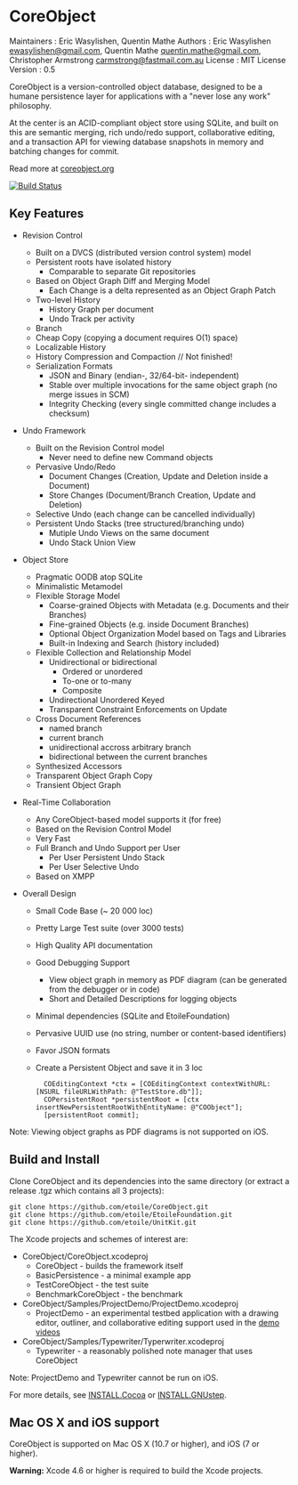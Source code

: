 CoreObject
==========

Maintainers
: Eric Wasylishen, Quentin Mathe
Authors
: Eric Wasylishen <ewasylishen@gmail.com>, Quentin Mathe <quentin.mathe@gmail.com>, Christopher Armstrong <carmstrong@fastmail.com.au>
License
: MIT License
Version
: 0.5


CoreObject is a version-controlled object database, designed to be a humane
persistence layer for applications with a "never lose any work" philosophy.

At the center is an ACID-compliant object store using SQLite, and built on this are
semantic merging, rich undo/redo support, collaborative editing, and a
transaction API for viewing database snapshots in memory and batching changes for commit.

Read more at [coreobject.org](http://coreobject.org)

[![Build Status](https://travis-ci.org/etoile/CoreObject.png?branch=master)](https://travis-ci.org/etoile/CoreObject)


Key Features
------------

- Revision Control  

    - Built on a DVCS (distributed version control system) model
    - Persistent roots have isolated history
        - Comparable to separate Git repositories
    - Based on Object Graph Diff and Merging Model
        - Each Change is a delta represented as an Object Graph Patch
    - Two-level History
        - History Graph per document
        - Undo Track per activity
    - Branch
    - Cheap Copy (copying a document requires O(1) space)
    - Localizable History
    - History Compression and Compaction // Not finished!
    - Serialization Formats
        - JSON and Binary (endian-, 32/64-bit- independent)
        - Stable over multiple invocations for the same object graph (no merge issues in SCM)
        - Integrity Checking (every single committed change includes a checksum)


- Undo Framework

    - Built on the Revision Control model
        - Never need to define new Command objects
    - Pervasive Undo/Redo
        - Document Changes (Creation, Update and Deletion inside a Document)
        - Store Changes (Document/Branch Creation, Update and Deletion)
    - Selective Undo (each change can be cancelled individually)
    - Persistent Undo Stacks (tree structured/branching undo)
        - Mutiple Undo Views on the same document
        - Undo Stack Union View


- Object Store

    - Pragmatic OODB atop SQLite
    - Minimalistic Metamodel
    - Flexible Storage Model 
        - Coarse-grained Objects with Metadata (e.g. Documents and their Branches)
        - Fine-grained Objects (e.g. inside Document Branches)
        - Optional Object Organization Model based on Tags and Libraries
        - Built-in Indexing and Search (history included)
    - Flexible Collection and Relationship Model
        - Unidirectional or bidirectional
            - Ordered or unordered
            - To-one or to-many
            - Composite
        - Undirectional Unordered Keyed
        - Transparent Constraint Enforcements on Update
    - Cross Document References
        - named branch
        - current branch
        - unidirectional accross arbitrary branch
        - bidirectional between the current branches
    - Synthesized Accessors
    - Transparent Object Graph Copy
    - Transient Object Graph

- Real-Time Collaboration

    - Any CoreObject-based model supports it (for free)
    - Based on the Revision Control Model
    - Very Fast
    - Full Branch and Undo Support per User
        - Per User Persistent Undo Stack
        - Per User Selective Undo
    - Based on XMPP

- Overall Design

    - Small Code Base (~ 20 000 loc)
    - Pretty Large Test suite (over 3000 tests)
    - High Quality API documentation
    - Good Debugging Support 
         - View object graph in memory as PDF diagram (can be generated from the debugger or in code)
         - Short and Detailed Descriptions for logging objects
    - Minimal dependencies (SQLite and EtoileFoundation)
    - Pervasive UUID use (no string, number or content-based identifiers)
    - Favor JSON formats
    - Create a Persistent Object and save it in 3 loc

            COEditingContext *ctx = [COEditingContext contextWithURL: [NSURL fileURLWithPath: @"TestStore.db"]];
            COPersistentRoot *persistentRoot = [ctx insertNewPersistentRootWithEntityName: @"COObject"];
            [persistentRoot commit];

Note: Viewing object graphs as PDF diagrams is not supported on iOS.


Build and Install
-----------------

Clone CoreObject and its dependencies into the same directory (or extract a release .tgz which contains all 3 projects):

    git clone https://github.com/etoile/CoreObject.git
    git clone https://github.com/etoile/EtoileFoundation.git
    git clone https://github.com/etoile/UnitKit.git
    
The Xcode projects and schemes of interest are:

- CoreObject/CoreObject.xcodeproj
  - CoreObject - builds the framework itself
  - BasicPersistence - a minimal example app
  - TestCoreObject - the test suite
  - BenchmarkCoreObject - the benchmark
- CoreObject/Samples/ProjectDemo/ProjectDemo.xcodeproj
   - ProjectDemo - an experimental testbed application with a drawing editor, outliner, and collaborative editing support used in the [demo videos](hthttps://github.com/etoile/CoreObject/blob/master/INSTALL.Cocoa.mdtp://coreobject.org)
- CoreObject/Samples/Typewriter/Typerwriter.xcodeproj
   - Typewriter - a reasonably polished note manager that uses CoreObject

Note: ProjectDemo and Typewriter cannot be run on iOS.

For more details, see [INSTALL.Cocoa](https://github.com/etoile/CoreObject/blob/master/INSTALL.Cocoa.md) or [INSTALL.GNUstep](https://github.com/etoile/CoreObject/blob/master/INSTALL.GNUstep.md).


Mac OS X and iOS support
------------------------

CoreObject is supported on Mac OS X (10.7 or higher), and iOS (7 or higher).

**Warning:** Xcode 4.6 or higher is required to build the Xcode projects.
